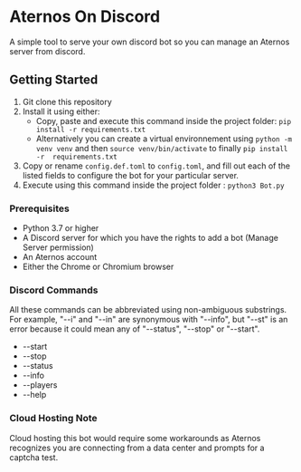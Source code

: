 # Aternos On Discord

A simple tool to serve your own discord bot so you can manage an Aternos server from discord.

## Getting Started

1. Git clone this repository
2. Install it using either:
   * Copy, paste and execute this command inside the project folder: ```pip install -r requirements.txt```
   * Alternatively you can create a virtual environnement using ```python -m venv venv``` and then ```source venv/bin/activate``` to finally ```pip install -r  requirements.txt```
3. Copy or rename ```config.def.toml``` to ```config.toml```, and fill out each of the listed fields to configure the bot for your particular server.
4. Execute using this command inside the project folder : ```python3 Bot.py```

### Prerequisites

* Python 3.7 or higher
* A Discord server for which you have the rights to add a bot (Manage Server permission)
* An Aternos account
* Either the Chrome or Chromium browser

### Discord Commands

All these commands can be abbreviated using non-ambiguous substrings. For example, "--i" and "--in" are synonymous with "--info", but "--st" is an error because it could mean any of "--status", "--stop" or "--start".

* --start
* --stop
* --status
* --info
* --players
* --help


### Cloud Hosting Note

Cloud hosting this bot would require some workarounds as Aternos recognizes you are connecting from a data center and prompts for a captcha test.
